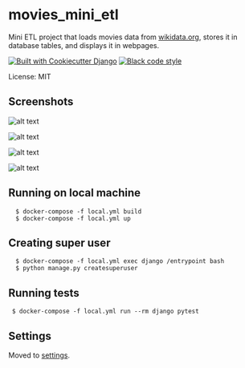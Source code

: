 # movies_mini_etl

Mini ETL project that loads movies data from [wikidata.org](https://www.wikidata.org/), stores it in database tables, and displays it in webpages.

[![Built with Cookiecutter Django](https://img.shields.io/badge/built%20with-Cookiecutter%20Django-ff69b4.svg?logo=cookiecutter)](https://github.com/cookiecutter/cookiecutter-django/)
[![Black code style](https://img.shields.io/badge/code%20style-black-000000.svg)](https://github.com/ambv/black)

License: MIT

## Screenshots
![alt text](https://lh3.googleusercontent.com/drive-viewer/AFGJ81qvLGWIKxB8YK5uYSLtuVFX6UA-1yZOE8zp65t7RnkfmMLsX3dsZu0aPSFQj_8pBTpb82hMGCT2fmAWNuG0Agc3CzPv=w1366-h643)

![alt text](https://lh3.googleusercontent.com/drive-viewer/AFGJ81p8ioJf9zRvSwkJiIhcEt3ErtV5WpW_oXDthlXNaaw5ZiQQ5ipyfl89u60TmXXcWNjTJ_QHYZSlcZmi_DV-iE5S6FSoMQ=w1366-h643)

![alt text](https://lh3.googleusercontent.com/drive-viewer/AFGJ81p3gRm5R-P1nl7Jn8Nn_r1nMLs0IEwKPbv2DRd-AJtJqWkHKFA-R4R1JdJrgGfK49mc6Vk8bKCWmOpBnbhfMbAfecIEBQ=w1366-h643)

![alt text](https://lh3.googleusercontent.com/drive-viewer/AFGJ81pfkLhsChS47Y0Ackt-w6jvSvoQNCt8-8SGK8HNCVjvODlfzr2RTIXzdeX_PdEaszTiBcdM7ALAVu4D2FDgQSpC6VWY=w1366-h643)

## Running on local machine
      
      $ docker-compose -f local.yml build
      $ docker-compose -f local.yml up
      
## Creating super user      
      
      $ docker-compose -f local.yml exec django /entrypoint bash
      $ python manage.py createsuperuser
      
## Running tests
     
     $ docker-compose -f local.yml run --rm django pytest 

## Settings

Moved to [settings](http://cookiecutter-django.readthedocs.io/en/latest/settings.html).
